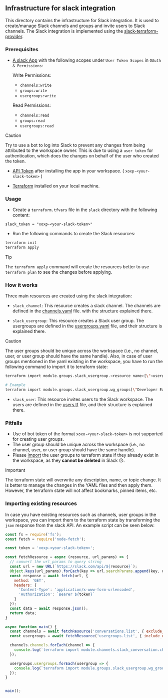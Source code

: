 ## Infrastructure for slack integration

This directory contains the infrastructure for Slack integration. It is used to create/manage Slack channels and groups and invite users to Slack channels. The Slack integration is implemented using the [slack-terraform-provider](https://github.com/pablovarela/terraform-provider-slack).

### Prerequisites

- [A slack App](https://api.slack.com/apps) with the following scopes under `User Token Scopes` in `OAuth & Permissions`:
  
  Write Permissions:
  - `channels:write`
  - `groups:write`
  - `usergroups:write`

  Read Permissions:
  - `channels:read`
  - `groups:read`
  - `usergroups:read`
  
> [!CAUTION]
> Try to use a bot to log into Slack to prevent any changes from being attributed to the workspace owner. This is due to using a `user token` for authentication, which does the changes on behalf of the user who created the token.

- [API Token](https://api.slack.com/apps) after installing the app in your workspace. ( `xoxp-<your-slack-token>` )

- [Terraform](https://www.terraform.io/downloads.html) installed on your local machine.

### Usage

- Create a `terraform.tfvars` file in the `slack` directory with the following content:

```hcl
slack_token = "xoxp-<your-slack-token>"
```

- Run the following commands to create the Slack resources:

```bash
terraform init
terraform apply
```

> [!TIP]
> The `terraform apply` command will create the resources better to use `terraform plan` to see the changes before applying.

### How it works

Three main resources are created using the slack integration:

- `slack_channel`: This resource creates a slack channel. The channels are defined in the [channels.yaml](./channels/channels.yaml) file. with the structure explained there.

- `slack_usergroup`: This resource creates a Slack user group. The usergroups are defined in the [usergroups.yaml](./groups/groups.yaml) file, and their structure is explained there. 

> [!CAUTION]
> The user groups should be unique across the workspace (i.e., no channel, user, or user group should have the same handle). Also, in case of user groups mentioned in the yaml existing in the workspace, you have to run the following command to import it to terraform state:
> ```bash
> terraform import module.groups.slack_usergroup.<resource name>[\"<usergroup name>\"] <usergroup id>
> 
> # Example
> terraform import module.groups.slack_usergroup.wg_groups[\"Developer Experience\"] <actual_group_id>
> ```

- `slack_user`: This resource invites users to the Slack workspace. The users are defined in the [users.tf](./users/users.tf) file, and their structure is explained there.

### Pitfalls

- Use of bot token of the format `xoxo-<your-slack-token>` is not supported for creating user groups.
- The user group should be unique across the workspace (i.e., no channel, user, or user group should have the same handle).
- Please [import](#L52) the user groups to terraform state if they already exist in the workspace, as they **cannot be deleted** in Slack 😢.

> [!IMPORTANT]
> The terraform state will overwrite any description, name, or topic change. It is better to manage the changes in the YAML files and then apply them. However, the terraform state will not affect bookmarks, pinned items, etc.

### Importing existing resources

In case you have existing resources such as channels, user groups in the workspace, you can import them to the terraform state by transforming the `json` response from the slack API. An example script can be seen below:

```javascript
const fs = require('fs');
const fetch = require('node-fetch');

const token = 'xoxp-<your-slack-token>';

const fetchResource = async (resource, url_params) => {
  // convert the url_params to query string
  const url = new URL(`https://slack.com/api/${resource}`);
  Object.keys(url_params).forEach(key => url.searchParams.append(key, url_params[key]));
  const response = await fetch(url, {
    method: 'GET',
    headers: {
      'Content-Type': 'application/x-www-form-urlencoded',
      'Authorization': `Bearer ${token}`
    }
  });
  const data = await response.json();
  return data;
}

async function main() {
  const channels = await fetchResource('conversations.list', { exclude_archived: true });
  const usergroups = await fetchResource('usergroups.list', { include_users: true });

  channels.channels.forEach(channel => {
    console.log(`terraform import module.channels.slack_conversation.channels[\\"${channel.name}\\"] ${channel.id}`);
  });

  usergroups.usergroups.forEach(usergroup => {
    console.log(`terraform import module.groups.slack_usergroup.wg_groups[\\"${usergroup.name}\\"] ${usergroup.id}`);
  });
}


main();
```